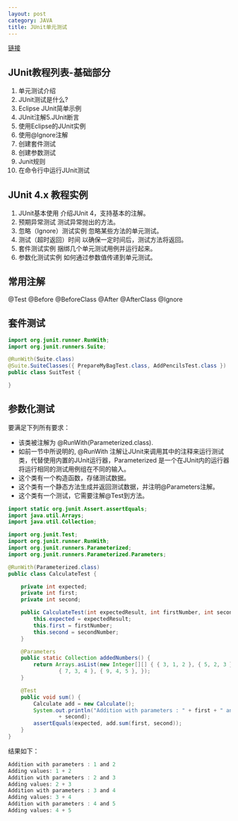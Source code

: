 ```yaml
---
layout: post
category: JAVA
title: JUnit单元测试
---
```


[链接](https://www.yiibai.com/junit/)

## JUnit教程列表-基础部分
1. 单元测试介绍
2. JUnit测试是什么?
3. Eclipse JUnit简单示例
4. JUnit注解5.JUnit断言
6. 使用Eclipse的JUnit实例
7. 使用@Ignore注解
8. 创建套件测试
9. 创建参数测试
10. Junit规则
11. 在命令行中运行JUnit测试

## JUnit 4.x 教程实例
1. JUnit基本使用
介绍JUnit 4，支持基本的注解。
2. 预期异常测试
测试异常抛出的方法。
3. 忽略（Ignore）测试实例
忽略某些方法的单元测试。
4. 测试（超时返回）时间
以确保一定时间后，测试方法将返回。
5. 套件测试实例
捆绑几个单元测试用例并运行起来。
6. 参数化测试实例
如何通过参数值传递到单元测试。

## 常用注解
@Test
@Before
@BeforeClass
@After
@AfterClass
@Ignore

## 套件测试
```java
import org.junit.runner.RunWith;
import org.junit.runners.Suite;

@RunWith(Suite.class)
@Suite.SuiteClasses({ PrepareMyBagTest.class, AddPencilsTest.class })
public class SuitTest {

}
```

## 参数化测试
要满足下列所有要求：

- 该类被注解为 @RunWith(Parameterized.class).
- 如前一节中所说明的, @RunWith 注解让JUnit来调用其中的注释来运行测试类，代替使用内置的JUnit运行器，Parameterized 是一个在JUnit内的运行器将运行相同的测试用例组在不同的输入。
- 这个类有一个构造函数，存储测试数据。
- 这个类有一个静态方法生成并返回测试数据，并注明@Parameters注解。
- 这个类有一个测试，它需要注解@Test到方法。
```java
import static org.junit.Assert.assertEquals;
import java.util.Arrays;
import java.util.Collection;

import org.junit.Test;
import org.junit.runner.RunWith;
import org.junit.runners.Parameterized;
import org.junit.runners.Parameterized.Parameters;

@RunWith(Parameterized.class)
public class CalculateTest {

	private int expected;
	private int first;
	private int second;

	public CalculateTest(int expectedResult, int firstNumber, int secondNumber) {
		this.expected = expectedResult;
		this.first = firstNumber;
		this.second = secondNumber;
	}

	@Parameters
	public static Collection addedNumbers() {
		return Arrays.asList(new Integer[][] { { 3, 1, 2 }, { 5, 2, 3 },
				{ 7, 3, 4 }, { 9, 4, 5 }, });
	}

	@Test
	public void sum() {
		Calculate add = new Calculate();
		System.out.println("Addition with parameters : " + first + " and "
				+ second);
		assertEquals(expected, add.sum(first, second));
	}
}
```

结果如下：


```java
Addition with parameters : 1 and 2
Adding values: 1 + 2
Addition with parameters : 2 and 3
Adding values: 2 + 3
Addition with parameters : 3 and 4
Adding values: 3 + 4
Addition with parameters : 4 and 5
Adding values: 4 + 5
```